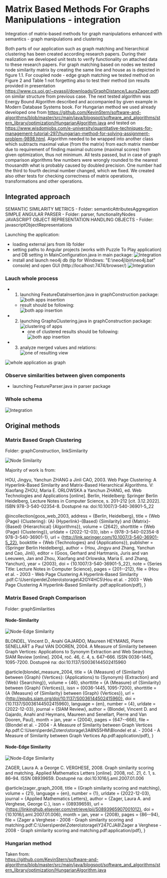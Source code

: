 # Matrix Based Methods For Graphs Manipulations - integration
Integration of matrix-based methods for graph manipulations enhanced with semantics - graph manipulations and clustering  


Both parts of our application such as graph matching and hierarchical clustering has been created according research papers.
During their realization we developed unit tests to verify functionality on attached data to these research papers. 
For graph matching based on nodes we tested node similarity matrix by creating the same line and house as is depicted in figure 1.1.
For coupled node - edge graph matching we tested method on Figure 2 and Table 1 not forgetting also to test their method
(on results provided in presentation https://www.cs.uoi.gr/~pvassil/downloads/GraphDistance/LauraZager.pdf) on similar structure from previous case. 
The next tested algorithm was Energy Bound Algorithm described and accompanied by given example in Modern Database Systems book. 
For Hungarian method we used already developed one from https://github.com/KevinStern/software-and-algorithms/blob/master/src/main/java/blogspot/software_and_algorithms/stern_library/optimization/HungarianAlgorithm.java
and tested on https://www.wisdomjobs.com/e-university/quantitative-techniques-for-management-tutorial-297/hungarian-method-for-solving-assignment-problem-9898.html.
Algorithm needed to be wrapped into another class which subtracts maximal value (from the matrix) from each matrix member due to requirement of finding maximal outcome
(maximal scores) from given optimization, thus not minimum. All tests passed, but in case of graph comparison algorithms few numbers were wrongly 
rounded to the nearest thousandth what is probably caused by doubled precision. One number had the third to fourth decimal number changed,
which we fixed. We created also other tests for checking correctness of matrix operations, transformations and other operations.


## Integrated approach

SEMANTIC SIMILARITY METRICS - Folder: semanticAttributesAggregation  
SIMPLE ANGULAR PARSER - Folder: parser, functionalityNodes  
JAVASCRIPT OBJECT REPRESENTATION HANDLING OBJECTS - Folder: javascriptObjectRepresentations

Launching the application: 
- loading external jars from lib folder  
- setting paths to Angular projects (works with Puzzle To Play application) and DB setting in MainConfiguration.java in main package:
  ![Integration](./documentation/helpers/configuration.png)
- install and launch neo4j db (tip for Windows: "E:\neo4j\bin\neo4j.bat" console) and open GUI (http://localhost:7474/browser/)
  ![Integration](./documentation/helpers/neo4jConsole.png)

### Lauch whole process
- 1. launching FeatureDataInsertion.java in graphConstruction package:   
  ![both apps insertion](./documentation/helpers/parseBothApplications.png)
	- result should be following:  
  	![both app insertion](./documentation/helpers/insertingBothApplications.png)
- 2. launching GraphsClustering.java in graphConstruction package:  
  ![clustering of apps](./documentation/helpers/integratedMethod.png)
     	- one of clustered results should be following:  
  	![both app insertion](./documentation/helpers/oneOfClusteredResult.png)
- 3. analyze merged values and relations:  
  ![one of resulting view](./documentation/helpers/mergedAndClusteredResultView.png) 

![whole application as graph](./documentation/helpers/overviewOfPuzzleToPlayApplication.png)

### Observe similarities between given components
- launching FeatureParser.java in parser package  

### Whole schema
![Integration](./documentation/semanticEvaluationFlowExtendedVertical.png)


## Original methods

### Matrix Based Graph Clustering

Folder: graphConstruction, linkSimilarity  

![Node Similarity](./documentation/graphClustering/matrixBasedHierarchicalClusteringVertical.png)

Majority of work is from:  

HOU, Jingyu, Yanchun ZHANG a Jinli CAO, 2003. Web Page Clustering: A
Hyperlink-Based Similarity and Matrix-Based Hierarchical Algorithms. V: Xiaofang
ZHOU, Maria E. ORLOWSKA a Yanchun ZHANG, ed. Web Technologies and
Applications [online]. Berlin, Heidelberg: Springer Berlin Heidelberg, Lecture Notes in
Computer Science, s. 201–212 [cit. 3.12.2022]. ISBN 978-3-540-02354-8. Dostupné na:
doi:10.1007/3-540-36901-5_22

@incollection{goos_web_2003,
	address = {Berlin, Heidelberg},
	title = {Web {Page} {Clustering}: {A} {Hyperlink}-{Based} {Similarity} and {Matrix}-{Based} {Hierarchical} {Algorithms}},
	volume = {2642},
	shorttitle = {Web {Page} {Clustering}},
	urldate = {2022-12-03},
   isbn = {978-3-540-02354-8 978-3-540-36901-1},
  url = {http://link.springer.com/10.1007/3-540-36901-5_22},
	booktitle = {Web {Technologies} and {Applications}},
	publisher = {Springer Berlin Heidelberg},
	author = {Hou, Jingyu and Zhang, Yanchun and Cao, Jinli},
	editor = {Goos, Gerhard and Hartmanis, Juris and van Leeuwen, Jan and Zhou, Xiaofang and Orlowska, Maria E. and Zhang, Yanchun},
	year = {2003},
	doi = {10.1007/3-540-36901-5_22},
	note = {Series Title: Lecture Notes in Computer Science},
	pages = {201--212},
	file = {Hou et al. - 2003 - Web Page Clustering A Hyperlink-Based Similarity .pdf:C\:\\Users\\perde\\Zotero\\storage\\42GY4HC5\\Hou et al. - 2003 - Web Page Clustering A Hyperlink-Based Similarity .pdf:application/pdf},
}


### Matrix Based Graph Comparison

Folder: graphSimilarities

#### Node-Similarity

![Node-Edge Similarity](./documentation/graphMerging/matrixBasedGraphComparisonBlondelENvertical.png)

BLONDEL, Vincent D., Anahí GAJARDO, Maureen HEYMANS, Pierre
SENELLART a Paul VAN DOOREN, 2004. A Measure of Similarity between Graph
Vertices: Applications to Synonym Extraction and Web Searching. SIAM Review
[online]. 2004, roč. 46, č. 4, s. 647–666. ISSN 0036-1445, 1095-7200. Dostupné na:
doi:10.1137/S0036144502415960

@article{blondel_measure_2004,
	title = {A {Measure} of {Similarity} between {Graph} {Vertices}: {Applications} to {Synonym} {Extraction} and {Web} {Searching}},
	volume = {46},
	shorttitle = {A {Measure} of {Similarity} between {Graph} {Vertices}},
  issn = {0036-1445, 1095-7200},
	shorttitle = {A {Measure} of {Similarity} between {Graph} {Vertices}},
	url = {http://epubs.siam.org/doi/10.1137/S0036144502415960},
	doi = {10.1137/S0036144502415960},
	language = {en},
	number = {4},
	urldate = {2022-12-03},
	journal = {SIAM Review},
	author = {Blondel, Vincent D. and Gajardo, Anahí and Heymans, Maureen and Senellart, Pierre and Van Dooren, Paul},
	month = jan,
	year = {2004},
	pages = {647--666},
	file = {Blondel et al. - 2004 - A Measure of Similarity between Graph Vertices Ap.pdf:C\:\\Users\\perde\\Zotero\\storage\\3A8NS5HM\\Blondel et al. - 2004 - A Measure of Similarity between Graph Vertices Ap.pdf:application/pdf},
}


#### Node-Edge Similarity

![Node-Edge Similarity](./documentation/graphMerging/matrixBasedGraphComparisonEN.png)  

ZAGER, Laura A. a George C. VERGHESE, 2008. Graph similarity scoring and
matching. Applied Mathematics Letters [online]. 2008, roč. 21, č. 1, s. 86–94. ISSN
08939659. Dostupné na: doi:10.1016/j.aml.2007.01.006

@article{zager_graph_2008,
	title = {Graph similarity scoring and matching},
	volume = {21},
	language = {en},
	number = {1},
	urldate = {2022-12-03},
	journal = {Applied Mathematics Letters},
	author = {Zager, Laura A. and Verghese, George C.},
   issn = {08939659},
	url = {https://linkinghub.elsevier.com/retrieve/pii/S0893965907001012},
	doi = {10.1016/j.aml.2007.01.006},
	month = jan,
	year = {2008},
	pages = {86--94},
	file = {Zager a Verghese - 2008 - Graph similarity scoring and matching.pdf:C\:\\Users\\perde\\Zotero\\storage\\Y247CJA8\\Zager a Verghese - 2008 - Graph similarity scoring and matching.pdf:application/pdf},
}

### Hungarian method

Taken from:  
https://github.com/KevinStern/software-and-algorithms/blob/master/src/main/java/blogspot/software_and_algorithms/stern_library/optimization/HungarianAlgorithm.java
